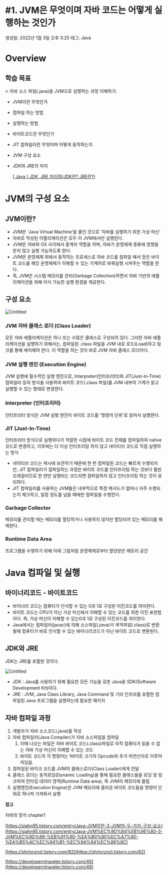 # #1. JVM은 무엇이며 자바 코드는 어떻게 실행하는 것인가

생성일: 2022년 1월 3일 오후 3:25
태그: Java

# Overview

## 학습 목표

<aside>
🔥 자바 소스 파일(.java)을 JVM으로 실행하는 과정 이해하기.

</aside>

- JVM이란 무엇인가
- 컴파일 하는 방법
- 실행하는 방법
- 바이트코드란 무엇인가
- JIT 컴파일러란 무엇이며 어떻게 동작하는지
- JVM 구성 요소
- JDK와 JRE의 차이
    
    [[ Java ] JDK, JRE 차이점(JDK란? JRE란?)](https://developerntraveler.tistory.com/49)
    

# JVM의 구성 요소

## JVM이란?

- JVM은 ‘Java Virtual Machine’을 줄인 것으로 ‘자바를 실행하기 위한 가상 머신’
- 자바로 작성된 어플리케이션은 모두 이 JVM에서만 실행된다.
- JVM은 자바와 OS 사이에서 중계자 역할을 하며, 자바가 운영체제 종류에 영향을 받지 않고 실행 가능하도록 한다.
- JVM은 운영체제 위에서 동작하는 프로세스로 자바 코드를 컴파일 해서 얻은 바이트 코드를 해당 운영체제가 이해할 수 있는 기계어로 바꿔실행 시켜주는 역할을 한다.
- 즉, JVM은 시스템 메모리를 관리(Garbage Collection)하면서 자바 기반의 애플리케이션을 위해 이식 가능한 실행 환경을 제공한다.

## 구성 요소

![Untitled](#1%20JVM%E1%84%8B%E1%85%B3%E1%86%AB%20%E1%84%86%E1%85%AE%E1%84%8B%E1%85%A5%E1%86%BA%E1%84%8B%E1%85%B5%E1%84%86%E1%85%A7%20%E1%84%8C%E1%85%A1%E1%84%87%E1%85%A1%20%E1%84%8F%E1%85%A9%E1%84%83%E1%85%B3%E1%84%82%E1%85%B3%E1%86%AB%20%E1%84%8B%E1%85%A5%E1%84%84%E1%85%A5%E1%87%82%E1%84%80%E1%85%A6%20%E1%84%89%E1%85%B5%E1%86%AF%E1%84%92%E1%85%A2%E1%86%BC%E1%84%92%E1%85%A1%E1%84%82%20d784d12e4f6e4c13832088d9d8b6c06f/Untitled.png)

### **JVM 자바 클래스 로더 (Class Loader)**

모든 자바 애플리케이션은 하나 또는 수많은 클래스로 구성되어 있다. 그러한 자바 애플리케이션을 실행하기 위해서는, 컴파일된 .class 파일을 JVM 내로 로드(Load)하고 링크를 통해 배치해야 한다. 이 역할을 하는 것이 바로 JVM 자바 클래스 로더이다.

### **JVM 실행 엔진 (Execution Engine)**

JVM 실행에 필수적인 실행 엔진으로, Interpreter(인터프리터)와 JIT(Just-In-Time) 컴파일러 등의 방식을 사용하여 바이트 코드(.class 파일)를 JVM 내부의 기계가 읽고 실행할 수 있는 형태로 변경한다.

### **Interpreter (인터프리터)**

인터프리터 방식은 JVM 실행 엔진이 바이트 코드를 '명령어 단위'로 읽어서 실행한다.

### **JIT (Just-In-Time)**

인터프리터 방식으로 실행하다가 적절한 시점에 바이트 코드 전체를 컴파일하여 native 코드로 변경하고, 이후에는 더 이상 인터프리팅 하지 않고 네이티브 코드로 직접 실행하는 방식

- 네이티브 코드는 캐시에 보관하기 때문에 한 번 컴파일된 코드는 빠르게 수행되지만, JIT 컴파일러가 컴파일하는 과정은 바이트 코드를 인터프리팅 하는 것보다 훨씬 오래걸리므로 한 번만 실행되는 코드라면 컴파일하지 않고 인터프리팅 하는 것이 유리하다.
- JIT 컴파일러를 사용하는 JVM들은 내부적으로 특정 메서드가 얼마나 자주 수행되는지 체크하고, 일정 정도를 넘을 때에만 컴파일을 수행한다.

### Garbage Collector

메모리를 관리할 때는 메모리를 할당하거나 사용하지 않지만 할당되어 있는 메모리를 해제한다.

### **Runtime Data Area**

프로그램을 수행하기 위해 아래 그림처럼 운영체제로부터 할당받은 메모리 공간

# Java 컴파일 및 실행

## 바이너리코드 - 바이트코드

- 바이너리 코드는 컴퓨터가 인식할 수 있는 0과 1로 구성된 이진코드를 의미한다.
- 바이트 코드는 CPU가 아닌 가상 머신에서 이해할 수 있는 코드를 위한 이진 표현법이다. 즉, 가상 머신이 이해할 수 있는0과 1로 구성된 이진코드를 의미한다.
- Java에서는 컴파일러(javac)에 의해 소스파일(*.java)이 목적파일(*.class)로 변환될때 컴퓨터가 바로 인식할 수 있는 바이너리코드가 아닌 바이트 코드로 변환된다.

## JDK와 JRE

JDK는 JRE를 포함한 것이다.

![Untitled](#1%20JVM%E1%84%8B%E1%85%B3%E1%86%AB%20%E1%84%86%E1%85%AE%E1%84%8B%E1%85%A5%E1%86%BA%E1%84%8B%E1%85%B5%E1%84%86%E1%85%A7%20%E1%84%8C%E1%85%A1%E1%84%87%E1%85%A1%20%E1%84%8F%E1%85%A9%E1%84%83%E1%85%B3%E1%84%82%E1%85%B3%E1%86%AB%20%E1%84%8B%E1%85%A5%E1%84%84%E1%85%A5%E1%87%82%E1%84%80%E1%85%A6%20%E1%84%89%E1%85%B5%E1%86%AF%E1%84%92%E1%85%A2%E1%86%BC%E1%84%92%E1%85%A1%E1%84%82%20d784d12e4f6e4c13832088d9d8b6c06f/Untitled%201.png)

- JDK : Java를 사용하기 위해 필요한 모든 기능을 갖춘 Java용 SDK(Software Development Kit)이다.
- JRE : JVM, Java Class Library, Java Command 및 기타 인프라를 포함한 컴파일된 Java 프로그램을 실행하는데 필요한 패키지

## 자바 컴파일 과정

1. 개발자가 자바 소스코드(.java)를 작성
2. 자바 컴파일러(Java Compiler)가 자바 소스파일을 컴파일
    1. 이때 나오는 파일은 자바 바이트 코드(.class)파일로 아직 컴퓨터가 읽을 수 없는 자바 가상 머신이 이해할 수 있는 코드
    2. 바이트 코드의 각 명령어는 1바이트 크기의 Opcode와 추가 피연산자로 이루어져있음.
3. 컴파일된 바이크 코드를 JVM의 클래스로더(Class Loader)에게 전달
4. 클래스 로더는 동적로딩(Dynamic Loading)을 통해 필요한 클래스들을 로딩 및 링크하여 런타임 데이터 영역(Runtime Data area), 즉 JVM의 메모리에 올림
5. 실행엔진(Execution Engine)은 JVM 메모리에 올라온 바이트 코드들을 명령어 단위로 하나씩 가져와서 실행

**참고**

자바의 정석 chapter1

[https://siahn95.tistory.com/entry/Java-JVM이란-3-JVM의-두-가지-구성-요소](https://siahn95.tistory.com/entry/Java-JVM%EC%9D%B4%EB%9E%80-3-JVM%EC%9D%98-%EB%91%90-%EA%B0%80%EC%A7%80-%EA%B5%AC%EC%84%B1-%EC%9A%94%EC%86%8C)

[https://shrtorznzl.tistory.com/82](https://shrtorznzl.tistory.com/82)

[https://developerntraveler.tistory.com/49](https://developerntraveler.tistory.com/49)